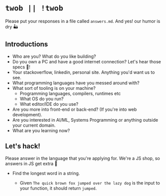 # `twob || !twob`

Please put your responses in a file
called `answers.md`. And yes! our humor is dry 🏜

## Introductions

- Who are you? What do you like building?
- Do you own a PC and have a good internet
 connection? Let's hear those specs 💪!
- Your stackoverflow, linkedin, personal site.
Anything you'd want us to see.
- What programming languages have you messed around with?
- What sort of tooling is on your machine?
  - Programming languages, compilers, runtimes etc
  - What OS do you run?
  - What editor/IDE do you use?
- Are you more into front-end or back-end? (If you're
into web development).
- Are you interested in AI/ML, Systems Programming
or anything outside your current domain.
- What are you learning now?

## Let's hack!

Please answer in the language that you're
applying for. We're a JS shop, so answers in JS
get extra 🍪

- Find the longest word in a string.
  - Given `The quick brown fox jumped over the lazy dog` is the input to your function, it should return `jumped`.


   <!DOCTYPE html>
<html lang="en">
<head>
    <meta charset="UTF-8" />
    <meta http-equiv="X-UA-Compatible" content="IE=edge" />
    <meta name="viewport" content="width=device-width, initial-scale=1.0" />
    <title>Document</title>
</head>
<body>
    <script>
      function findLongestWord(string) {
  const words = string.split(' ');
  let longestWord = '';

  words.forEach((word) => {
    if (word.length > longestWord.length) {
      longestWord = word;
    }
  });

  return longestWord;
}

// Example usage
const inputString = 'The quick brown fox jumped over the lazy dog';
const longestWord = findLongestWord(inputString);
console.log('Longest word:', longestWord);

    </script>

</body>
</html>



- Repeat a string `n` times.
  - If `abc` and `3` are the arguments to your function, it shoudl return `abcabcabc`

<!DOCTYPE html>
<html lang="en">
<head>
    <meta charset="UTF-8">
    <meta http-equiv="X-UA-Compatible" content="IE=edge">
    <meta name="viewport" content="width=device-width, initial-scale=1.0">
    <title>Document</title>
</head>
<body>
    <script>
        const stringToRepeat = 'abc';
const repeatCount = 3;
const repeatedString = stringToRepeat.repeat(repeatCount);

console.log(repeatedString);

    </script>
</body>
</html>




- Remove duplicates in an array
  - If `[1, 20, 3, 1, 3, 3]` is the input to your
  function, it should return `[1, 20, 3]`

<!DOCTYPE html>
<html lang="en">
<head>
    <meta charset="UTF-8">
    <meta http-equiv="X-UA-Compatible" content="IE=edge">
    <meta name="viewport" content="width=device-width, initial-scale=1.0">
    <title>Document</title>
</head>
<body>
    <script>
        const array = [1, 20, 3, 1, 3, 3];
const uniqueArray = [...new Set(array)];

console.log(uniqueArray);

    </script>
</body>
</html>



- Remove falsy values
  - If `[42, "everything", "", 2, false, "everything"]` is the input to your function, it should return `[42, "everything", 2, "everything"]`

<!DOCTYPE html>
<html lang="en">
<head>
    <meta charset="UTF-8">
    <meta http-equiv="X-UA-Compatible" content="IE=edge">
    <meta name="viewport" content="width=device-width, initial-scale=1.0">
    <title>Document</title>
</head>
<body>
    <script>
        const array = [42, "everything", "", 2, false, "everything"];

const filteredArray = array.filter(Boolean);

console.log(filteredArray);

    </script>
</body>
</html>


- Truncate a string
  - If `'Absolute victory'` and `3` are the inputs to
  your function, it should return `Abs...`

## Notes

- We look for style and patterns when reviewing submissions.
- Please __do not__ lift answers from somewhere and
send it to us verbatim.
- Do show off your git kung-fu. Multiple commits? Branch naming?
- If you can't answer everything, thats ok too! Go ahead and raise that PR anyway.

> __வாழ்த்துகள்!__ 🙏
